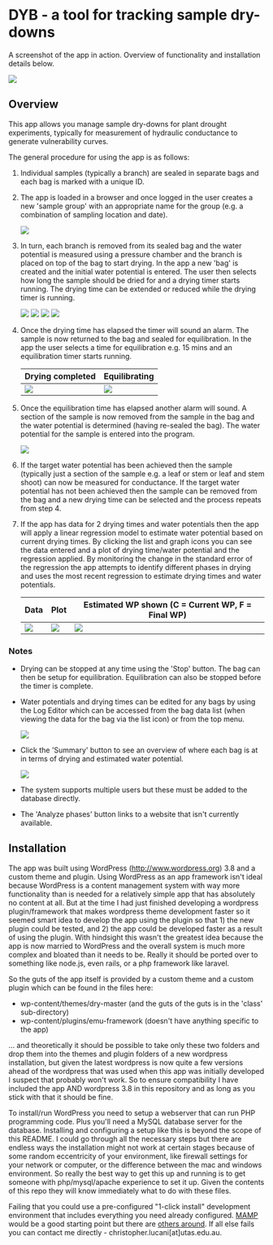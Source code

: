 # DYB - a tool for tracking sample dry-downs

A screenshot of the app in action. Overview of functionality and installation details below.

![](./images/X.png)

## Overview

This app allows you manage sample dry-downs for plant drought experiments, typically for measurement of hydraulic conductance to generate vulnerability curves.

The general procedure for using the app is as follows:

1. Individual samples (typically a branch) are sealed in separate bags and each bag is marked with a unique ID.

2. The app is loaded in a browser and once logged in the user creates a new 'sample group' with an appropriate name for the group (e.g. a combination of sampling location and date).

    ![](./images/A.png)

3. In turn, each branch is removed from its sealed bag and the water potential is measured using a pressure chamber and the branch is placed on top of the bag to start drying. In the app a new 'bag' is created and the initial water potential is entered. The user then selects how long the sample should be dried for and a drying timer starts running. The drying time can be extended or reduced while the drying timer is running.

    ![](./images/B.png)
    ![](./images/C.png)
    ![](./images/D.png)
    ![](./images/E.png)

4. Once the drying time has elapsed the timer will sound an alarm. The sample is now returned to the bag and sealed for equilibration. In the app the user selects a time for equilibration e.g. 15 mins and an equilibration timer starts running.  

    Drying completed | Equilibrating
    --- | ---
    ![](./images/F.png) | ![](./images/G.png) 


5. Once the equilibration time has elapsed another alarm will sound. A section of the sample is now removed from the sample in the bag and the water potential is determined (having re-sealed the bag). The water potential for the sample is entered into the program.

    ![](./images/H.png)

6. If the target water potential has been achieved then the sample (typically just a section of the sample e.g. a leaf or stem or leaf and stem shoot) can now be measured for conductance. If the target water potential has not been achieved then the sample can be removed from the bag and a new drying time can be selected and the process repeats from step 4.

7. If the app has data for 2 drying times and water potentials then the app will apply a linear regression model to estimate water potential based on current drying times. By clicking the list and graph icons you can see the data entered and a plot of drying time/water potential and the regression applied. By monitoring the change in the standard error of the regression the app attempts to identify different phases in drying and uses the most recent regression to estimate drying times and water potentials.  

    Data | Plot | Estimated WP shown (C = Current WP, F = Final WP)
    --- | --- | --
    ![](./images/I.png) | ![](./images/J.png) | ![](./images/K.png)


### Notes

* Drying can be stopped at any time using the 'Stop' button. The bag can then be setup for equilibration. Equilibration can also be stopped before the timer is complete.

* Water potentials and drying times can be edited for any bags by using the Log Editor which can be accessed from the bag data list (when viewing the data for the bag via the list icon) or from the top menu.

    ![](./images/L.png)

* Click the 'Summary' button to see an overview of where each bag is at in terms of drying and estimated water potential.

    ![](./images/M.png)

* The system supports multiple users but these must be added to the database directly.

* The 'Analyze phases' button links to a website that isn't currently available.

## Installation

The app was built using WordPress (http://www.wordpress.org) 3.8 and a custom theme and plugin. Using WordPress as an app framework isn't ideal because WordPress is a content management system with way more functionality than is needed for a relatively simple app that has absolutely no content at all.  But at the time I had just finished developing a wordpress plugin/framework that makes wordpress theme development faster so it seemed smart idea to develop the app using the plugin so that 1) the new plugin could be tested, and 2) the app could be developed faster as a result of using the plugin. With hindsight this wasn't the greatest idea because the app is now married to WordPress and the overall system is much more complex and bloated than it needs to be. Really it should be ported over to something like node.js, even rails, or a php framework like laravel. 

So the guts of the app itself is provided by a custom theme and a custom plugin which can be found in the files here:

* wp-content/themes/dry-master (and the guts of the guts is in the 'class' sub-directory)
* wp-content/plugins/emu-framework (doesn't have anything specific to the app)

... and theoretically it should be possible to take only these two folders and drop them into the themes and plugin folders of a new wordpress installation, but given the latest wordpress is now quite a few versions ahead of the wordpress that was used when this app was initially developed I suspect that probably won't work. So to ensure compatibility I have included the app AND wordpress 3.8 in this repository and as long as you stick with that it should be fine.

To install/run WordPress you need to setup a webserver that can run PHP programming code. Plus you'll need a MySQL database server for the database. Installing and configuring a setup like this is beyond the scope of this README. I could go through all the necessary steps but there are endless ways the installation might not work at certain stages because of some random eccentricity of your environment, like firewall settings for your network or computer, or the difference between the mac and windows environment. So really the best way to get this up and running is to get someone with php/mysql/apache experience to set it up. Given the contents of this repo they will know immediately what to do with these files.

Failing that you could use a pre-configured "1-click install" development environment that includes everything you need already configured. [MAMP](https://www.mamp.info/) would be a good starting point but there are [others around](https://premium.wpmudev.org/blog/testing-environment-wordpress/). If all else fails you can contact me directly - christopher.lucani[at]utas.edu.au.


